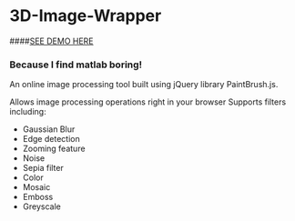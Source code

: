 # 3D-Image-Wrapper
####[SEE DEMO HERE ](http://imagesimulator.webege.com/ "http://imagesimulator.webege.com") 


### Because I find matlab boring!

An online image processing tool built using jQuery library PaintBrush.js.

Allows image processing operations right in your browser
Supports filters including:

* Gaussian Blur
* Edge detection
* Zooming feature
* Noise
* Sepia filter
* Color
* Mosaic
* Emboss
* Greyscale

